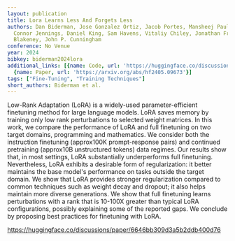 ```yaml
---
layout: publication
title: Lora Learns Less And Forgets Less
authors: Dan Biderman, Jose Gonzalez Ortiz, Jacob Portes, Mansheej Paul, Philip Greengard,
  Connor Jennings, Daniel King, Sam Havens, Vitaliy Chiley, Jonathan Frankle, Cody
  Blakeney, John P. Cunningham
conference: No Venue
year: 2024
bibkey: biderman2024lora
additional_links: [{name: Code, url: 'https://huggingface.co/discussions/paper/6646bb309d3a5b2ddb400d76'},
  {name: Paper, url: 'https://arxiv.org/abs/hf2405.09673'}]
tags: ["Fine-Tuning", "Training Techniques"]
short_authors: Biderman et al.
---
```

Low-Rank Adaptation (LoRA) is a widely-used parameter-efficient finetuning method for large language models. LoRA saves memory by training only low rank perturbations to selected weight matrices. In this work, we compare the performance of LoRA and full finetuning on two target domains, programming and mathematics. We consider both the instruction finetuning (approx100K prompt-response pairs) and continued pretraining (approx10B unstructured tokens) data regimes. Our results show that, in most settings, LoRA substantially underperforms full finetuning. Nevertheless, LoRA exhibits a desirable form of regularization: it better maintains the base model's performance on tasks outside the target domain. We show that LoRA provides stronger regularization compared to common techniques such as weight decay and dropout; it also helps maintain more diverse generations. We show that full finetuning learns perturbations with a rank that is 10-100X greater than typical LoRA configurations, possibly explaining some of the reported gaps. We conclude by proposing best practices for finetuning with LoRA.

https://huggingface.co/discussions/paper/6646bb309d3a5b2ddb400d76
